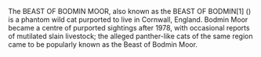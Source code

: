 The BEAST OF BODMIN MOOR, also known as the BEAST OF BODMIN[1] () is a phantom wild cat purported to live in Cornwall, England. Bodmin Moor became a centre of purported sightings after 1978, with occasional reports of mutilated slain livestock; the alleged panther-like cats of the same region came to be popularly known as the Beast of Bodmin Moor.
